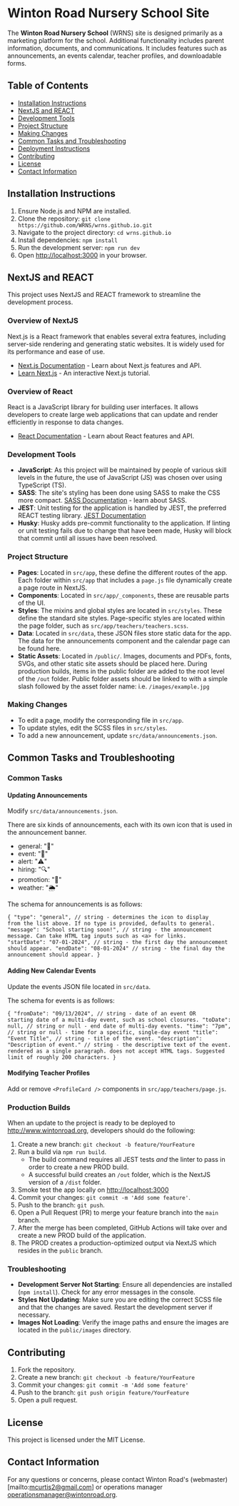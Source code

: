 # Winton Road Nursery School Site

The **Winton Road Nursery School** (WRNS) site is designed primarily as a marketing platform for the school. Additional functionality includes parent information, documents, and communications. It includes features such as announcements, an events calendar, teacher profiles, and downloadable forms.

## Table of Contents

- [Installation Instructions](#installation-instructions)
- [NextJS and REACT](#nextjs-and-react)
- [Development Tools](#development-tools)
- [Project Structure](#project-structure)
- [Making Changes](#making-changes)
- [Common Tasks and Troubleshooting](#common-tasks-and-troubleshooting)
- [Deployment Instructions](#deployment-instructions)
- [Contributing](#contributing)
- [License](#license)
- [Contact Information](#contact-information)

## Installation Instructions

1. Ensure Node.js and NPM are installed.
2. Clone the repository: `git clone https://github.com/WRNS/wrns.github.io.git`
3. Navigate to the project directory: `cd wrns.github.io`
4. Install dependencies: `npm install`
5. Run the development server: `npm run dev`
6. Open [http://localhost:3000](http://localhost:3000) in your browser.

## NextJS and REACT

This project uses NextJS and REACT framework to streamline the development process.

### Overview of NextJS

Next.js is a React framework that enables several extra features, including server-side rendering and generating static websites. It is widely used for its performance and ease of use.

- [Next.js Documentation](https://nextjs.org/docs) - Learn about Next.js features and API.
- [Learn Next.js](https://nextjs.org/learn) - An interactive Next.js tutorial.

### Overview of React

React is a JavaScript library for building user interfaces. It allows developers to create large web applications that can update and render efficiently in response to data changes.

- [React Documentation](https://reactjs.org/docs/getting-started.html) - Learn about React features and API.

### Development Tools

- **JavaScript**: As this project will be maintained by people of various skill levels in the future, the use of JavaScript (JS) was chosen over using TypeScript (TS).
- **SASS**: The site's styling has been done using SASS to make the CSS more compact. [SASS Documentation](https://sass-lang.com/documentation/#:~:text=Contents&text=Sass%20is%20a%20stylesheet%20language,a%20fully%20CSS%2Dcompatible%20syntax.) - learn about SASS.
- **JEST**: Unit testing for the application is handled by JEST, the preferred REACT testing library. [JEST Documentation](https://jestjs.io/docs/getting-started)
- **Husky**: Husky adds pre-commit functionality to the application. If linting or unit testing fails due to change that have been made, Husky will block that commit until all issues have been resolved.

### Project Structure

- **Pages**: Located in `src/app`, these define the different routes of the app. Each folder within `src/app` that includes a `page.js` file dynamically create a page route in NextJS.
- **Components**: Located in `src/app/_components`, these are reusable parts of the UI.
- **Styles**: The mixins and global styles are located in `src/styles`. These define the standard site styles. Page-specific styles are located within the page folder, such as `src/app/teachers/teachers.scss`.
- **Data**: Located in `src/data`, these JSON files store static data for the app. The data for the announcements component and the calendar page can be found here.
- **Static Assets**: Located in `/public/`. Images, documents and PDFs, fonts, SVGs, and other static site assets should be placed here. During production builds, items in the public folder are added to the root level of the `/out` folder. Public folder assets should be linked to with a simple slash followed by the asset folder name: i.e. `/images/example.jpg`

### Making Changes

- To edit a page, modify the corresponding file in `src/app`.
- To update styles, edit the SCSS files in `src/styles`.
- To add a new announcement, update `src/data/announcements.json`.

## Common Tasks and Troubleshooting

### Common Tasks

#### Updating Announcements

Modify `src/data/announcements.json`.

There are six kinds of announcements, each with its own icon that is used in the announcement banner.

- general: "📢"
- event: "📅"
- alert: "⚠️"
- hiring: "🔍"
- promotion: "🎉"
- weather: "🌦️"

The schema for announcements is as follows:

<code>{
"type": "general", // string - determines the icon to display from the list above. If no type is provided, defaults to general.
"message": "School starting soon!", // string - the announcement message. Can take HTML tag inputs such as \<a> for links.
"startDate": "07-01-2024", // string - the first day the announcement should appear.
"endDate": "08-01-2024" // string - the final day the announcement should appear.
}</code>

#### Adding New Calendar Events

Update the events JSON file located in `src/data`.

The schema for events is as follows:

<code>{
"fromDate": "09/13/2024", // string - date of an event OR starting date of a multi-day event, such as school closures.
"toDate": null, // string or null - end date of multi-day events.
"time": "7pm", // string or null - time for a specific, single-day event
"title": "Event Title", // string - title of the event.
"description": "Description of event." // string - the descriptive text of the event. rendered as a single paragraph. does not accept HTML tags. Suggested limit of roughly 200 characters.
}</code>

#### Modifying Teacher Profiles

Add or remove `<ProfileCard />` components in `src/app/teachers/page.js`.

### Production Builds

When an update to the project is ready to be deployed to http://www.wintonroad.org, developers should do the following:

1. Create a new branch: `git checkout -b feature/YourFeature`
2. Run a build via `npm run build`.
   - The build command requires all JEST tests _and_ the linter to pass in order to create a new PROD build.
   - A successful build creates an `/out` folder, which is the NextJS version of a `/dist` folder.
3. Smoke test the app locally on [http://localhost:3000](http://localhost:3000)
4. Commit your changes: `git commit -m 'Add some feature'`.
5. Push to the branch: `git push`.
6. Open a Pull Request (PR) to merge your feature branch into the `main` branch.
7. After the merge has been completed, GitHub Actions will take over and create a new PROD build of the application.
8. The PROD creates a production-optimized output via NextJS which resides in the `public` branch.

### Troubleshooting

- **Development Server Not Starting**: Ensure all dependencies are installed (`npm install`). Check for any error messages in the console.
- **Styles Not Updating**: Make sure you are editing the correct SCSS file and that the changes are saved. Restart the development server if necessary.
- **Images Not Loading**: Verify the image paths and ensure the images are located in the `public/images` directory.

## Contributing

1. Fork the repository.
2. Create a new branch: `git checkout -b feature/YourFeature`
3. Commit your changes: `git commit -m 'Add some feature'`
4. Push to the branch: `git push origin feature/YourFeature`
5. Open a pull request.

## License

This project is licensed under the MIT License.

## Contact Information

For any questions or concerns, please contact Winton Road's (webmaster)[mailto:mcurtis2@gmail.com] or operations manager [operationsmanager@wintonroad.org](mailto:operationsmanager@wintonroad.org).
